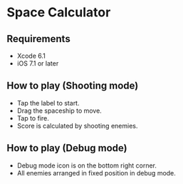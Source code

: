 Space Calculator
================

Requirements
------------
* Xcode 6.1
* iOS 7.1 or later

How to play (Shooting mode)
---------------------------
* Tap the label to start.
* Drag the spaceship to move.
* Tap to fire.
* Score is calculated by shooting enemies.

How to play (Debug mode)
------------------------
* Debug mode icon is on the bottom right corner.
* All enemies arranged in fixed position in debug mode.
